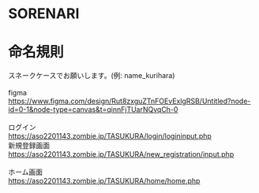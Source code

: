 # SORENARI

# 命名規則
スネークケースでお願いします。(例: name_kurihara)<br>
<br>
figma<br>
https://www.figma.com/design/Rut8zxguZTnFOEvExlgRSB/Untitled?node-id=0-1&node-type=canvas&t=qinnFjTUarNQvqCh-0<br>
<br>
ログイン<br>
https://aso2201143.zombie.jp/TASUKURA/login/logininput.php
<br>
新規登録画面<br>
https://aso2201143.zombie.jp/TASUKURA/new_registration/input.php<br>
<br>
ホーム画面<br>
https://aso2201143.zombie.jp/TASUKURA/home/home.php<br>
